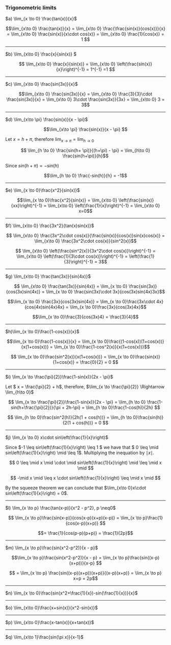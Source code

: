 <h3>Trigonometric limits</h3>

$a) \lim_{x \to 0} \frac{tan(x)}{x}$

$$\lim_{x\to 0} \frac{tan(x)}{x} = \lim_{x\to 0} \frac{\frac{sin(x)}{cos(x)}}{x} = \lim_{x\to 0} \frac{sin(x)}{x\cdot cos(x)} = \lim_{x\to 0} \frac{1}{cos(x)} = 1 $$

---

$b) \lim_{x\to 0} \frac{x}{sin(x)} $

$$ \lim_{x\to 0} \frac{x}{sin(x)} = \lim_{x\to 0} \left(\frac{sin(x)}{x}\right)^{-1} = 1^{-1} =1 $$

---

$c) \lim_{x\to 0} \frac{sin(3x)}{x}$

$$\lim_{x\to 0} \frac{sin(3x)}{x} = \lim_{x\to 0} \frac{3}{3}\cdot \frac{sin(3x)}{x} = \lim_{x\to 0} 3\cdot \frac{sin(3x)}{3x} = \lim_{x\to 0} 3 = 3$$

---

$d) \lim_{x\to \pi} \frac{sin(x)}{x - \pi}$

$$\lim_{x\to \pi} \frac{sin(x)}{x - \pi} $$

Let $x = h + \pi$, therefore $\lim_{x \to \pi} = \lim_{h \to 0}$

$$ \lim_{h \to 0} \frac{sin(h+ \pi)}{(h+\pi) - \pi} = \lim_{h\to 0} \frac{sin(h+\pi)}{h}$$

Since $sin(h+\pi) = -sin(h)$

$$\lim_{h \to 0} \frac{-sin(h)}{h} = -1$$

---

$e) \lim_{x \to 0}\frac{x^2}{sin(x)}$

$$\lim_{x \to 0}\frac{x^2}{sin(x)} = \lim_{x\to 0} \left(\frac{sin(x)}{xx}\right)^{-1} = \lim_{x\to 0} \left(\frac{1}{x}\right)^{-1} = \lim_{x\to 0} x=0$$

---

$f) \lim_{x\to 0} \frac{3x^2}{tan(x)sin(x)}$

$$ \lim_{x\to 0} \frac{3x^2\cdot cos(x)}{\frac{sin(x)}{cos(x)}sin(x)cos(x)} = \lim_{x\to 0} \frac{3x^2\cdot cos(x)}{sin^2(x)}$$

$$ \lim_{x\to 0} \left(\frac{sin^2(x)}{3x^2\cdot cos(x)}\right)^{-1} = \lim_{x\to 0} \left(\frac{1}{3\cdot cos(x)}\right)^{-1} = \left(\frac{1}{3}\right)^{-1} = 3$$

---

$g) \lim_{x\to 0} \frac{tan(3x)}{sin(4x)}$

$$ \lim_{x\to 0} \frac{tan(3x)}{sin(4x)} = \lim_{x \to 0} \frac{sin(3x)}{cos(3x)sin(4x)} = \lim_{x \to 0} \frac{sin(3x)\cdot 3x}{cos(3x)sin(4x)3x}$$

$$\lim_{x \to 0} \frac{3x}{cos(3x)sin(4x)} = \lim_{x \to 0}\frac{3x\cdot 4x}{cos(4x)sin(4x)4x} = \lim_{x \to 0}\frac{3x}{cos(3x)4x}$$

$$\lim_{x \to 0}\frac{3}{cos(3x)4} = \frac{3}{4}$$

---
$h)\lim_{x \to 0}\frac{1-cos(x)}{x}$

$$\lim_{x \to 0}\frac{1-cos(x)}{x} = \lim_{x \to 0}\frac{(1-cos(x))(1+cos(x))}{x(1+cos(x))} = \lim_{x \to 0}\frac{1-cos^2(x)}{x(1+cos(x))}$$

$$ \lim_{x \to 0}\frac{sin^2(x)}{x(1+cos(x))} = \lim_{x \to 0}\frac{sin(x)}{1+cos(x)} = \frac{0}{2} = 0 $$

---

$i) \lim_{x \to \frac{\pi}{2}}\frac{1-sin(x)}{2x - \pi}$

Let $ x = \frac{\pi}{2} + h$, therefore, $\lim_{x \to \frac{\pi}{2}} \Rightarrow \lim_{h\to 0}$


$$ \lim_{x \to \frac{\pi}{2}}\frac{1-sin(x)}{2x - \pi} = \lim_{h \to 0} \frac{1-sin(h+\frac{\pi}{2})}{\pi + 2h-\pi} = \lim_{h \to 0}\frac{1-cos(h)}{2h} $$

$$ \lim_{h \to 0}\frac{sin^2(h)}{2h(1 + cos(h))} = \lim_{h \to 0}\frac{sin(h)}{2(1 + cos(h))} = 0 $$

---

$j) \lim_{x \to 0} x\cdot sin\left(\frac{1}{x}\right)$

Since $-1 \leq sin\left(\frac{1}{x}\right) \leq 1 $ we have that $ 0 \leq \mid sin\left(\frac{1}{x}\right) \mid \leq 1$. Multiplying the inequation by $\mid x \mid$.

$$ 0 \leq \mid x \mid \cdot \mid sin\left(\frac{1}{x}\right) \mid \leq \mid x \mid $$

$$ -\mid x \mid \leq x \cdot sin\left(\frac{1}{x}\right) \leq \mid x \mid $$

By the squeeze theorem we can conclude that $\lim_{x\to 0}x\cdot sin\left(\frac{1}{x}\right) = 0$.

---

$l) \lim_{x \to p} \frac{tan(x-p)}{x^2 - p^2}, p \neq0$

$$ \lim_{x \to p}\frac{sin(x-p)}{cos(x-p)(x+p)(x-p)} = \lim_{x \to p}\frac{1}{cos(x-p)(x+p)} $$

$$= \frac{1}{cos(p-p)(p+p)} = \frac{1}{2p}$$

---

$m) \lim_{x \to p}\frac{sin(x^2-p^2)}{x - p}$

$$\lim_{x \to p}\frac{sin(x^2-p^2)}{x - p} = \lim_{x \to p}\frac{sin((x-p)(x+p))}{x-p} $$

$$ = \lim_{x \to p} \frac{sin((x-p)(x+p))(x+p)}{(x-p)(x+p)} = \lim_{x \to p} x+p = 2p$$

---

$n) \lim_{x \to 0}\frac{sin(x^2+\frac{1}{x})-sin(\frac{1}{x})}{x}$

---

$o) \lim_{x\to 0}\frac{x+sin(x)}{x^2-sin(x)}$

---

$p) \lim_{x\to 0}\frac{x-tan(x)}{x+tan(x)}$

---

$q) \lim_{x\to 1}\frac{sin(\pi x)}{x-1}$
